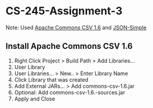 # CS-245-Assignment-3

Note: Used [Apache Commons CSV 1.6](http://commons.apache.org/proper/commons-csv/download_csv.cgi) and [JSON-Simple](https://code.google.com/archive/p/json-simple/)

## Install Apache Commons CSV 1.6

1. Right Click Project > Build Path > Add Libraries...
2. User Library
3. User Libraries... > New.. > Enter Library Name
4. Click Library that was created
5. Add External JARs... > Add commons-csv-1.6.jar
6. Optional: Add commons-csv-1.6.-sources.jar 
7. Apply and Close